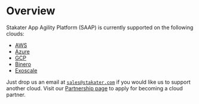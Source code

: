 # Overview

Stakater App Agility Platform (SAAP) is currently supported on the following clouds:

* [AWS](./aws.md)
* [Azure](./azure.md)
* [GCP](./gcp.md)
* [Binero](./binero.md)
* [Exoscale](./exoscale.md)

Just drop us an email at [`sales@stakater.com`](mailto:sales@stakater.com) if you would like us to support another cloud. Visit our [Partnership page](https://www.stakater.com/partnership) to apply for becoming a cloud partner.
